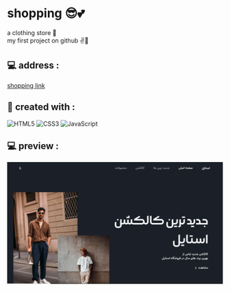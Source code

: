 # shopping 😎💕
a clothing store 👔
<br>
my first project on github ✌👀

## 💻 address :

[shopping link](http://parsa-vesali.github.io/shopping)

<h2>🔧 created with : </h2>

<p align="center">
  
  ![HTML5](https://img.shields.io/badge/html5-%23E34F26.svg?style=for-the-badge&logo=html5&logoColor=white)
  ![CSS3](https://img.shields.io/badge/css3-%231572B6.svg?style=for-the-badge&logo=css3&logoColor=white)
  ![JavaScript](https://img.shields.io/badge/javascript-%23323330.svg?style=for-the-badge&logo=javascript&logoColor=%23F7DF1E)
  
</p>


## 💻 preview :

![shopping link](https://github.com/parsa-vesali/shopping/blob/main/site-1.PNG)
